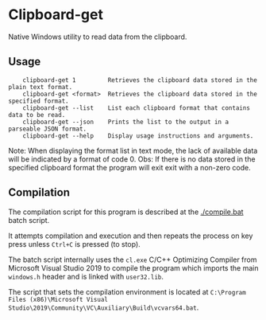 # Clipboard-get

Native Windows utility to read data from the clipboard.

## Usage

```
    clipboard-get 1         Retrieves the clipboard data stored in the plain text format.
    clipboard-get <format>  Retrieves the clipboard data stored in the specified format.
    clipboard-get --list    List each clipboard format that contains data to be read.
    clipboard-get --json    Prints the list to the output in a parseable JSON format.
    clipboard-get --help    Display usage instructions and arguments.
```

Note: When displaying the format list in text mode, the lack of available data will be indicated by a format of code 0.
Obs:  If there is no data stored in the specified clipboard format the program will exit exit with a non-zero code.

## Compilation

The compilation script for this program is described at the [./compile.bat](./compile-loop.bat) batch script.

It attempts compilation and execution and then repeats the process on key press unless `Ctrl+C` is pressed (to stop).

The batch script internally uses the `cl.exe` C/C++ Optimizing Compiler from Microsoft Visual Studio 2019 to compile the program which imports the main `windows.h` header and is linked with `user32.lib`.

The script that sets the compilation environment is located at `C:\Program Files (x86)\Microsoft Visual Studio\2019\Community\VC\Auxiliary\Build\vcvars64.bat`.